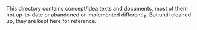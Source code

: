 This directory contains concept/idea texts and documents, most of them not up-to-date or abandoned or implemented differently. 
But until cleaned up, they are kept here for reference.

